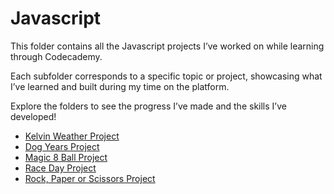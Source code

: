 # Javascript

This folder contains all the Javascript projects I’ve worked on while learning through Codecademy. 

Each subfolder corresponds to a specific topic or project, showcasing what I’ve learned and built during my time on the platform.

Explore the folders to see the progress I’ve made and the skills I’ve developed!

- [Kelvin Weather Project](Kelvin%20Weather%20Project/README.md)
- [Dog Years Project](Dog%20Years%20Project/README.md)
- [Magic 8 Ball Project](Magic%208%20Ball%20Project/README.md)
- [Race Day Project](Race%20Day%20Project/README.md)
- [Rock, Paper or Scissors Project](Rock,%20Paper%20or%20Scissors%20Project/README.md)